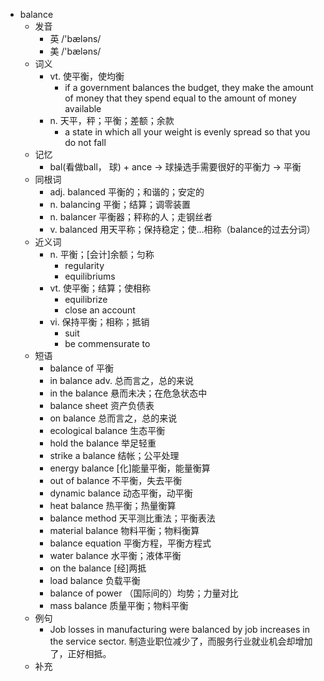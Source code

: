 - balance
  - 发音
    - 英 /'bæləns/
    - 美 /'bæləns/
  - 词义
    - vt. 使平衡，使均衡
      - if a government balances the budget, they make the amount of money that they spend equal to the amount of money available
    - n. 天平，秤；平衡；差额；余款
      - a state in which all your weight is evenly spread so that you do not fall
  - 记忆
    - bal(看做ball， 球) + ance → 球操选手需要很好的平衡力 → 平衡
  - 同根词
    - adj. balanced 平衡的；和谐的；安定的
    - n. balancing 平衡；结算；调零装置
    - n. balancer 平衡器；秤称的人；走钢丝者
    - v. balanced 用天平称；保持稳定；使…相称（balance的过去分词）
  - 近义词
    - n. 平衡；[会计]余额；匀称
      - regularity
      - equilibriums
    - vt. 使平衡；结算；使相称
      - equilibrize
      - close an account
    - vi. 保持平衡；相称；抵销
      - suit
      - be commensurate to
  - 短语
    - balance of 平衡
    - in balance adv. 总而言之，总的来说
    - in the balance 悬而未决；在危急状态中
    - balance sheet 资产负债表
    - on balance 总而言之，总的来说
    - ecological balance 生态平衡
    - hold the balance 举足轻重
    - strike a balance 结帐；公平处理
    - energy balance [化]能量平衡，能量衡算
    - out of balance 不平衡，失去平衡
    - dynamic balance 动态平衡，动平衡
    - heat balance 热平衡；热量衡算
    - balance method 天平测比重法；平衡表法
    - material balance 物料平衡；物料衡算
    - balance equation 平衡方程，平衡方程式
    - water balance 水平衡；液体平衡
    - on the balance [经]两抵
    - load balance 负载平衡
    - balance of power （国际间的）均势；力量对比
    - mass balance 质量平衡；物料平衡
  - 例句
    - Job losses in manufacturing were balanced by job increases in the service sector. 制造业职位减少了，而服务行业就业机会却增加了，正好相抵。
  - 补充